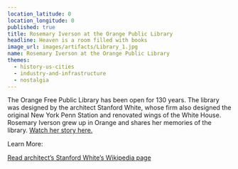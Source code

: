 ```yaml
---
location_latitude: 0
location_longitude: 0
published: true
title: Rosemary Iverson at the Orange Public Library
headline: Heaven is a room filled with books
image_url: images/artifacts/Library_1.jpg
name: Rosemary Iverson at the Orange Public Library
themes:
  - history-us-cities
  - industry-and-infrastructure
  - nostalgia
---
```

The Orange Free Public Library has been open for 130 years.  The library was designed by the architect Stanford White, whose firm also designed the original New York Penn Station and renovated wings of the White House. Rosemary Iverson grew up in Orange and shares her memories of the library. [Watch her story here.](https://vimeo.com/190334424)

Learn More:  

[Read architect’s Stanford White’s Wikipedia page](https://en.wikipedia.org/wiki/Stanford_White)
